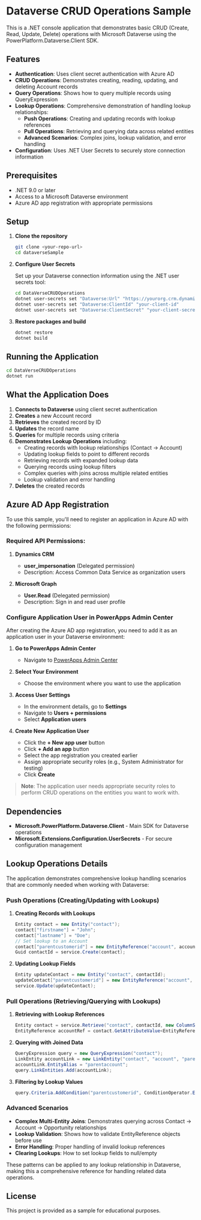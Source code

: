 # Dataverse CRUD Operations Sample

This is a .NET console application that demonstrates basic CRUD (Create, Read, Update, Delete) operations with Microsoft Dataverse using the PowerPlatform.Dataverse.Client SDK.

## Features

- **Authentication**: Uses client secret authentication with Azure AD
- **CRUD Operations**: Demonstrates creating, reading, updating, and deleting Account records
- **Query Operations**: Shows how to query multiple records using QueryExpression
- **Lookup Operations**: Comprehensive demonstration of handling lookup relationships:
  - **Push Operations**: Creating and updating records with lookup references
  - **Pull Operations**: Retrieving and querying data across related entities
  - **Advanced Scenarios**: Complex joins, lookup validation, and error handling
- **Configuration**: Uses .NET User Secrets to securely store connection information

## Prerequisites

- .NET 9.0 or later
- Access to a Microsoft Dataverse environment
- Azure AD app registration with appropriate permissions

## Setup

1. **Clone the repository**
   ```bash
   git clone <your-repo-url>
   cd dataverseSample
   ```

2. **Configure User Secrets**
   
   Set up your Dataverse connection information using the .NET user secrets tool:
   ```bash
   cd DataVerseCRUDOperations
   dotnet user-secrets set "Dataverse:Url" "https://yourorg.crm.dynamics.com"
   dotnet user-secrets set "Dataverse:ClientId" "your-client-id"
   dotnet user-secrets set "Dataverse:ClientSecret" "your-client-secret"
   ```

3. **Restore packages and build**
   ```bash
   dotnet restore
   dotnet build
   ```

## Running the Application

```bash
cd DataVerseCRUDOperations
dotnet run
```

## What the Application Does

1. **Connects to Dataverse** using client secret authentication
2. **Creates** a new Account record
3. **Retrieves** the created record by ID
4. **Updates** the record name
5. **Queries** for multiple records using criteria
6. **Demonstrates Lookup Operations** including:
   - Creating records with lookup relationships (Contact → Account)
   - Updating lookup fields to point to different records
   - Retrieving records with expanded lookup data
   - Querying records using lookup filters
   - Complex queries with joins across multiple related entities
   - Lookup validation and error handling
7. **Deletes** the created records

## Azure AD App Registration

To use this sample, you'll need to register an application in Azure AD with the following permissions:

### Required API Permissions:

1. **Dynamics CRM**
   - **user_impersonation** (Delegated permission)
   - Description: Access Common Data Service as organization users

2. **Microsoft Graph** 
   - **User.Read** (Delegated permission)
   - Description: Sign in and read user profile

### Configure Application User in PowerApps Admin Center

After creating the Azure AD app registration, you need to add it as an application user in your Dataverse environment:

1. **Go to PowerApps Admin Center**
   - Navigate to [PowerApps Admin Center](https://admin.powerplatform.microsoft.com/)

2. **Select Your Environment**
   - Choose the environment where you want to use the application

3. **Access User Settings**
   - In the environment details, go to **Settings**
   - Navigate to **Users + permissions**
   - Select **Application users**

4. **Create New Application User**
   - Click the **+ New app user** button
   - Click **+ Add an app** button
   - Select the app registration you created earlier
   - Assign appropriate security roles (e.g., System Administrator for testing)
   - Click **Create**

> **Note**: The application user needs appropriate security roles to perform CRUD operations on the entities you want to work with.

## Dependencies

- **Microsoft.PowerPlatform.Dataverse.Client** - Main SDK for Dataverse operations
- **Microsoft.Extensions.Configuration.UserSecrets** - For secure configuration management

## Lookup Operations Details

The application demonstrates comprehensive lookup handling scenarios that are commonly needed when working with Dataverse:

### Push Operations (Creating/Updating with Lookups)

1. **Creating Records with Lookups**
   ```csharp
   Entity contact = new Entity("contact");
   contact["firstname"] = "John";
   contact["lastname"] = "Doe";
   // Set lookup to an Account
   contact["parentcustomerid"] = new EntityReference("account", accountId);
   Guid contactId = service.Create(contact);
   ```

2. **Updating Lookup Fields**
   ```csharp
   Entity updateContact = new Entity("contact", contactId);
   updateContact["parentcustomerid"] = new EntityReference("account", newAccountId);
   service.Update(updateContact);
   ```

### Pull Operations (Retrieving/Querying with Lookups)

1. **Retrieving with Lookup References**
   ```csharp
   Entity contact = service.Retrieve("contact", contactId, new ColumnSet("firstname", "parentcustomerid"));
   EntityReference accountRef = contact.GetAttributeValue<EntityReference>("parentcustomerid");
   ```

2. **Querying with Joined Data**
   ```csharp
   QueryExpression query = new QueryExpression("contact");
   LinkEntity accountLink = new LinkEntity("contact", "account", "parentcustomerid", "accountid", JoinOperator.LeftOuter);
   accountLink.EntityAlias = "parentaccount";
   query.LinkEntities.Add(accountLink);
   ```

3. **Filtering by Lookup Values**
   ```csharp
   query.Criteria.AddCondition("parentcustomerid", ConditionOperator.Equal, accountId);
   ```

### Advanced Scenarios

- **Complex Multi-Entity Joins**: Demonstrates querying across Contact → Account → Opportunity relationships
- **Lookup Validation**: Shows how to validate EntityReference objects before use
- **Error Handling**: Proper handling of invalid lookup references
- **Clearing Lookups**: How to set lookup fields to null/empty

These patterns can be applied to any lookup relationship in Dataverse, making this a comprehensive reference for handling related data operations.

## License

This project is provided as a sample for educational purposes.
